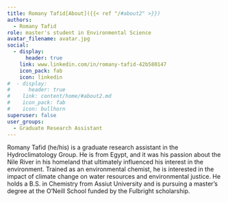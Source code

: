 ```yaml
---
title: Romany Tafid[About]({{< ref "/#about2" >}})
authors:
  - Romany Tafid
role: master's student in Environmental Science
avatar_filename: avatar.jpg
social:
  - display:
      header: true
    link: www.linkedin.com/in/romany-tafid-42b580147
    icon_pack: fab
    icon: linkedin
#  - display:
#      header: true
#    link: content/home/#about2.md
#    icon_pack: fab
#    icon: bullhorn
superuser: false
user_groups:
  - Graduate Research Assistant
---
```

Romany Tafid (he/his) is a graduate research assistant in the Hydroclimatology Group. He is from Egypt, and it was his passion about the Nile River in his homeland that ultimately influenced his interest in the environment. Trained as an environmental chemist, he is interested in the impact of climate change on water resources and environmental justice. He holds a B.S. in Chemistry from Assiut University and is pursuing a master’s degree at the O’Neill School funded by the Fulbright scholarship.
